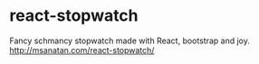 # react-stopwatch

Fancy schmancy stopwatch made with React, bootstrap and joy.
http://msanatan.com/react-stopwatch/ 

